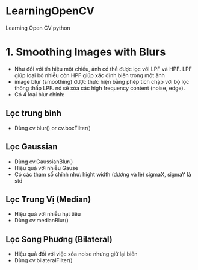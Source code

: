# LearningOpenCV
Learning Open CV python
# 1. Smoothing Images with Blurs
- Như đối với tín hiệu một chiều, ảnh có thể được lọc với LPF và HPF. LPF giúp loại bỏ nhiễu còn HPF giúp xác định biên trong một ảnh
- image blur (smoothing) được thực hiện bằng phép tích chập với bộ lọc thông thấp LPF. nó sẽ xóa các high frequency content (noise, edge). 
- Có 4 loại blur chính:
## Lọc trung bình
- Dùng cv.blur() or cv.boxFilter()
## Lọc Gaussian 
- Dùng cv.GaussianBlur()
- Hiệu quả với nhiễu Gause
- Có các tham số chính như: hight width (dương và lẻ) sigmaX, sigmaY là std
## Lọc Trung Vị (Median)
- Hiệu quả với nhiễu hạt tiêu
- Dùng cv.medianBlur()
## Lọc Song Phương (Bilateral)
- Hiệu quả đối với việc xóa noise nhưng giữ lại biên
- Dùng cv.bilateralFilter()



